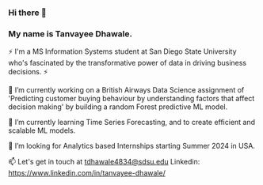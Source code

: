 ### Hi there 👋
### My name is Tanvayee Dhawale. 
  ⚡ I'm a MS Information Systems student at San Diego State University who's fascinated by the transformative power of data in driving business decisions. ⚡
  
  🔭 I’m currently working on a British Airways Data Science assignment of 'Predicting customer buying behaviour by understanding factors that affect decision making'    by building a random Forest predictive ML model.
  
  🌱 I’m currently learning Time Series Forecasting, and to create efficient and scalable ML models.  
  
  👯 I’m looking for Analytics based Internships starting Summer 2024 in USA.  
  
  📫 Let's get in touch at tdhawale4834@sdsu.edu 
      Linkedin: https://www.linkedin.com/in/tanvayee-dhawale/
<!--
**TanvayeeDhawale/TanvayeeDhawale** is a ✨ _special_ ✨ repository because its `README.md` (this file) appears on your GitHub profile.

Here are some ideas to get you started:

- 🔭 I’m currently working on ...
- 🌱 I’m currently learning ...
- 👯 I’m looking to collaborate on ...
- 🤔 I’m looking for help with ...
- 💬 Ask me about ...
- 📫 How to reach me: ...
- 😄 Pronouns: ...
- ⚡ Fun fact: ...
-->
